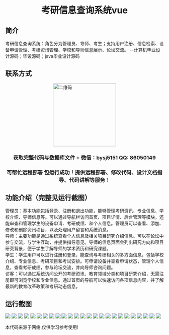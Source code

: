 <p><h1 align="center">考研信息查询系统vue</h1></p>

## 简介
考研信息查询系统：角色分为管理员、导师、考生；支持用户注册、信息检索、设备申请管理、考研资讯管理、学校和导师信息展示、论坛交流。    --计算机毕业设计源码；毕设源码；java毕业设计源码


## 联系方式
<img src="https://bs-1329754181.cos.ap-shanghai.myqcloud.com/wx.jpg" alt="二维码" style="display: block; margin: 0 auto;" width="200px">
<p><h3 align="center">获取完整代码与数据库文件 + 微信：bysj5151 QQ: 86050149</h3></p>
<p><h3 align="center">可帮忙远程部署 包运行成功！提供远程部署、修改代码、设计文档指导、代码讲解等服务！</h3></p>

## 功能介绍（完整见运行截图）
管理员：基本功能包括登录、注册和退出功能，能够管理考研资讯、专业信息、学校介绍、导师信息等。可以通过导航栏访问首页、项目详情、后台管理等模块，还能审查和管理学生的设备申请、考研成绩、和个人信息。管理员可以查看、添加、修改和删除资讯项目，以及处理用户留言和系统消息。  
导师：主要功能是通过系统查看个人信息及相关项目研究介绍信息。可以在论坛中参与交流，与学生互动，并提供指导意见。导师的信息页面会列出研究方向和项目研究背景，便于学生了解导师的学术资历和研究课题。  
学生：学生用户可以进行注册和登录，能查询与考研相关的多方面信息，包括学校介绍、专业信息、考研项目和考试安排。可申请设备并查看申请状态，管理个人信息，查看考研成绩，参与论坛交流，并向导师咨询问题。  
访客：可以通过系统访问公开的考研资讯、教育领域分类和项目研究介绍，无需注册即可浏览学校和专业信息。通过首页的导航可以快速访问各项信息内容，并了解最新的教育改革政策和考研动态信息。


## 运行截图
![](https://bs-1329754181.cos.ap-shanghai.myqcloud.com/ssm/KaoyanInformationQuerySystem/img/001.jpg)
![](https://bs-1329754181.cos.ap-shanghai.myqcloud.com/ssm/KaoyanInformationQuerySystem/img/002.jpg)
![](https://bs-1329754181.cos.ap-shanghai.myqcloud.com/ssm/KaoyanInformationQuerySystem/img/003.jpg)
![](https://bs-1329754181.cos.ap-shanghai.myqcloud.com/ssm/KaoyanInformationQuerySystem/img/004.jpg)
![](https://bs-1329754181.cos.ap-shanghai.myqcloud.com/ssm/KaoyanInformationQuerySystem/img/005.jpg)
![](https://bs-1329754181.cos.ap-shanghai.myqcloud.com/ssm/KaoyanInformationQuerySystem/img/006.jpg)
![](https://bs-1329754181.cos.ap-shanghai.myqcloud.com/ssm/KaoyanInformationQuerySystem/img/007.jpg)
![](https://bs-1329754181.cos.ap-shanghai.myqcloud.com/ssm/KaoyanInformationQuerySystem/img/008.jpg)
![](https://bs-1329754181.cos.ap-shanghai.myqcloud.com/ssm/KaoyanInformationQuerySystem/img/009.jpg)
![](https://bs-1329754181.cos.ap-shanghai.myqcloud.com/ssm/KaoyanInformationQuerySystem/img/010.jpg)
![](https://bs-1329754181.cos.ap-shanghai.myqcloud.com/ssm/KaoyanInformationQuerySystem/img/011.jpg)
![](https://bs-1329754181.cos.ap-shanghai.myqcloud.com/ssm/KaoyanInformationQuerySystem/img/012.jpg)
![](https://bs-1329754181.cos.ap-shanghai.myqcloud.com/ssm/KaoyanInformationQuerySystem/img/013.jpg)
![](https://bs-1329754181.cos.ap-shanghai.myqcloud.com/ssm/KaoyanInformationQuerySystem/img/014.jpg)
![](https://bs-1329754181.cos.ap-shanghai.myqcloud.com/ssm/KaoyanInformationQuerySystem/img/015.jpg)
![](https://bs-1329754181.cos.ap-shanghai.myqcloud.com/ssm/KaoyanInformationQuerySystem/img/016.jpg)
![](https://bs-1329754181.cos.ap-shanghai.myqcloud.com/ssm/KaoyanInformationQuerySystem/img/017.jpg)
![](https://bs-1329754181.cos.ap-shanghai.myqcloud.com/ssm/KaoyanInformationQuerySystem/img/018.jpg)
![](https://bs-1329754181.cos.ap-shanghai.myqcloud.com/ssm/KaoyanInformationQuerySystem/img/019.jpg)
![](https://bs-1329754181.cos.ap-shanghai.myqcloud.com/ssm/KaoyanInformationQuerySystem/img/020.jpg)
![](https://bs-1329754181.cos.ap-shanghai.myqcloud.com/ssm/KaoyanInformationQuerySystem/img/021.jpg)
![](https://bs-1329754181.cos.ap-shanghai.myqcloud.com/ssm/KaoyanInformationQuerySystem/img/022.jpg)
![](https://bs-1329754181.cos.ap-shanghai.myqcloud.com/ssm/KaoyanInformationQuerySystem/img/023.jpg)
![](https://bs-1329754181.cos.ap-shanghai.myqcloud.com/ssm/KaoyanInformationQuerySystem/img/024.jpg)
![](https://bs-1329754181.cos.ap-shanghai.myqcloud.com/ssm/KaoyanInformationQuerySystem/img/025.jpg)

<p>本代码来源于网络,仅供学习参考使用!</p>
